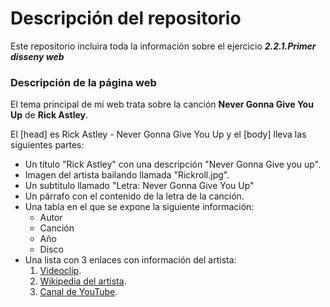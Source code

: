 # Descripción del repositorio

Este repositorio incluira toda la información sobre el ejercicio **_2.2.1.Primer disseny web_**

### Descripción de la página web

El tema principal de mi web trata sobre la canción **Never Gonna Give You Up** de **Rick Astley**.

El [head] es Rick Astley - Never Gonna Give You Up y el [body] lleva las siguientes partes:
  * Un título "Rick Astley" con una descripción "Never Gonna Give you up".
  * Imagen del artista bailando llamada "Rickroll.jpg".
  * Un subtitulo llamado "Letra: Never Gonna Give You Up"
  * Un párrafo con el contenido de la letra de la canción.
  * Una tabla en el que se expone la siguiente información:
    * Autor
    * Canción
    * Año
    * Disco
  * Una lista con 3 enlaces con información del artista:
    1. [Videoclip](https://www.youtube.com/watch?v=dQw4w9WgXcQ).
    2. [Wikipedia del artista](https://es.wikipedia.org/wiki/Rick_Astley).
    3. [Canal de YouTube](https://www.youtube.com/channel/UC38IQsAvIsxxjztdMZQtwHA).
